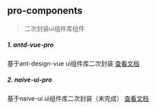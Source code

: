 ## pro-components

> 二次封装ui组件库组件

##### 1. antd-vue-pro
基于ant-design-vue ui组件库二次封装
[查看文档](./packages/antd-vue-pro/README.md)
##### 2. naive-ui-pro
基于naive-ui ui组件库二次封装（未完成）
[查看文档](./packages/naive-ui-pro/README.md)
